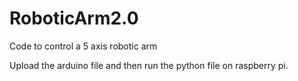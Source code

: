 # RoboticArm2.0
Code to control a 5 axis robotic arm

Upload the arduino file and then run the python file on raspberry pi.

